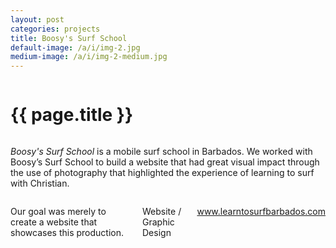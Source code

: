 ```yaml
---
layout: post
categories: projects
title: Boosy's Surf School
default-image: /a/i/img-2.jpg
medium-image: /a/i/img-2-medium.jpg
---
```

<div class="row">

  <div class="small-12 columns">
    <h1 class="project-title text-center">{{ page.title }}</h1>
  </div>

  <div class="small-12 medium-6 columns">
  <p class="lead"><i>Boosy's Surf School</i> is a mobile surf school in Barbados. We worked with Boosy’s Surf School to build a website that had great visual impact through the use of photography that highlighted the experience of learning to surf with Christian.</p>
  </div>

  <div class="small-12 medium-6 columns">
    <p>Our goal was merely to create a website that showcases this production.</p>
    <p class="head-font">Website / Graphic Design</p>
    <p class="head-font"><a href="http://www.learntosurfbarbados.com" target="_blank">www.learntosurfbarbados.com</a></p>
  </div>

  <div class="small-12 columns">
    <p><img data-interchange="[{{ site.url }}/a/i/tdc-1-450.jpg, (default)], [{{ site.url }}/a/i/tdc-1-970.jpg, (medium)]"></p>
    <p><img data-interchange="[{{ site.url }}/a/i/tdc-2-450.jpg, (default)], [{{ site.url }}/a/i/tdc-2-970.jpg, (medium)]"></p>
    <p><img data-interchange="[{{ site.url }}/a/i/tdc-3-450.jpg, (default)], [{{ site.url }}/a/i/tdc-3-970.jpg, (medium)]"></p>
  </div>

</div>